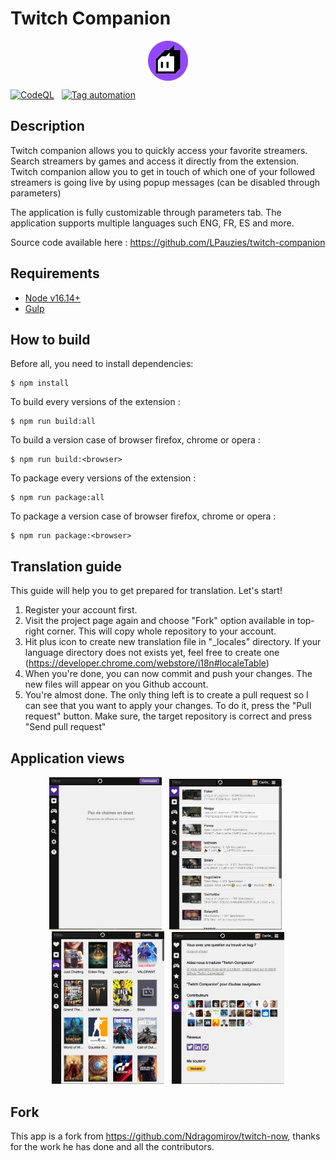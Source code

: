 # Twitch Companion 

<p align="center">
    <img align="center" src="common/icons/64.png" />
</p>

[![CodeQL](https://github.com/LPauzies/twitch-companion/actions/workflows/codeql.yml/badge.svg?branch=master)](https://github.com/LPauzies/twitch-companion/actions/workflows/codeql.yml) &nbsp; [![Tag automation](https://github.com/LPauzies/twitch-companion/actions/workflows/tags.yml/badge.svg?branch=master)](https://github.com/LPauzies/twitch-companion/actions/workflows/tags.yml)

## Description

Twitch companion allows you to quickly access your favorite streamers. Search streamers by games and access it directly from the extension. Twitch companion allow you to get in touch of which one of your followed streamers is going live by using popup messages (can be disabled through parameters)

The application is fully customizable through parameters tab.
The application supports multiple languages such ENG, FR, ES and more.

Source code available here : https://github.com/LPauzies/twitch-companion

## Requirements

* [Node v16.14+](https://nodejs.org/en/)
* [Gulp](https://gulpjs.com/docs/en/getting-started/quick-start/)

## How to build

Before all, you need to install dependencies:
```
$ npm install
```

To build every versions of the extension :
```
$ npm run build:all
```

To build a version case of browser firefox, chrome or opera :
```
$ npm run build:<browser>
```

To package every versions of the extension :
```
$ npm run package:all
```

To package a version case of browser firefox, chrome or opera :
```
$ npm run package:<browser>
```

## Translation guide

This guide will help you to get prepared for translation. Let's start!

1.  Register your account first. 
2.  Visit the project page again and choose "Fork" option available in top-right corner. This will copy whole repository to your account.
3.  Hit plus icon to create new translation file in "_locales" directory. If your language directory does not exists yet, feel free to create one (https://developer.chrome.com/webstore/i18n#localeTable)
4.  When you're done, you can now commit and push your changes. The new files will appear on you Github account.
5.  You're almost done. The only thing left is to create a pull request so I can see that you want to apply your changes. To do it, press the "Pull request" button. Make sure, the target repository is correct and press "Send pull request"

## Application views

<p align="center">
    <img width="180" src="screenshots/1.JPG" />
    &nbsp;
    <img width="180" src="screenshots/2.JPG" />
    &nbsp;
    <img width="180" src="screenshots/3.JPG" />
    &nbsp;
    <img width="180" src="screenshots/4.JPG" />
</p>

## Fork

This app is a fork from <https://github.com/Ndragomirov/twitch-now>, thanks for the work he has done and all the contributors.